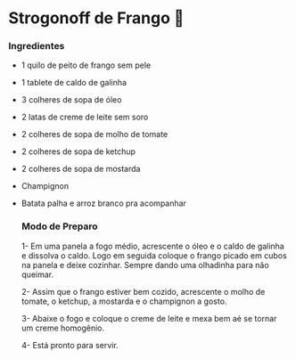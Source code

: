 # Strogonoff de Frango :chicken:

### Ingredientes

* 1 quilo de peito de frango sem pele

* 1 tablete de caldo de galinha

* 3 colheres de sopa de óleo

* 2 latas de creme de leite sem soro

* 2 colheres de sopa de molho de tomate

* 2 colheres de sopa de ketchup

* 2 colheres de sopa de mostarda

* Champignon

* Batata palha e arroz branco pra acompanhar

  ### **Modo de Preparo**

  1- Em uma panela a fogo médio, acrescente o óleo e o caldo de galinha e dissolva o caldo. Logo em seguida coloque o frango picado em cubos na panela e deixe cozinhar. Sempre dando uma olhadinha para não queimar.

  2- Assim que o frango estiver bem cozido, acrescente o molho de tomate, o ketchup, a mostarda e o champignon a gosto.

  3- Abaixe o fogo e coloque o creme de leite e mexa bem aé se tornar um creme homogênio.

  4- Está pronto para servir.